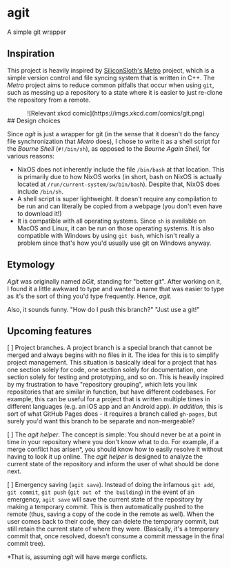 # agit

A simple git wrapper

## Inspiration

This project is heavily inspired by [SiliconSloth's Metro](https://github.com/SiliconSloth/Metro) project, which is a simple version control and file syncing system that is written in C++. The _Metro_ project aims to reduce common pitfalls that occur when using `git`, such as messing up a repository to a state where it is easier to just re-clone the repository from a remote.

<center>![Relevant xkcd comic](https://imgs.xkcd.com/comics/git.png)</center>
## Design choices

Since _agit_ is just a wrapper for git (in the sense that it doesn't do the fancy file synchronization that _Metro_ does), I chose to write it as a shell script for the _Bourne Shell_ (`#!/bin/sh`), as opposed to the _Bourne Again Shell_, for various reasons:

- NixOS does not inherently include the file `/bin/bash` at that location. This is primarily due to how NixOS works (in short, bash on NixOS is actually located at `/run/current-system/sw/bin/bash`). Despite that, NixOS does include `/bin/sh`.
- A shell script is super lightweight. It doesn't require any compilation to be run and can literally be copied from a webpage (you don't even have to download it!)
- It is compatible with all operating systems. Since `sh` is available on MacOS and Linux, it can be run on those operating systems. It is also compatible with Windows by using `git bash`, which isn't really a problem since that's how you'd usually use git on Windows anyway.

## Etymology

_Agit_ was originally named _bGit_, standing for "better git". After working on it, I found it a little awkward to type and wanted a name that was easier to type as it's the sort of thing you'd type frequently. Hence, _agit_.

Also, it sounds funny. "How do I push this branch?" "Just use a git!"

## Upcoming features

[ ] Project branches. A project branch is a special branch that cannot be merged and always begins with no files in it. The idea for this is to simplify project management. This situation is basically ideal for a project that has one section solely for code, one section solely for documentation, one section solely for testing and prototyping, and so on. This is heavily inspired by my frustration to have "repository grouping", which lets you link repositories that are similar in function, but have different codebases. For example, this can be useful for a project that is written multiple times in different languages (e.g. an iOS app and an Android app). _In addition_, this is sort of what GitHub Pages does - it requires a branch called `gh-pages`, but surely you'd want this branch to be separate and non-mergeable? 

[ ] The _agit helper_. The concept is simple: You should never be at a point in time in your repository where you don't know what to do. For example, if a merge conflict has arisen*, you should know how to easily resolve it without having to look it up online. The _agit helper_ is designed to analyze the current state of the repository and inform the user of what should be done next. 

[ ] Emergency saving (`agit save`). Instead of doing the infamous `git add`, `git commit`, `git push` (`git out of the building`) in the event of an emergency, `agit save` will save the current state of the repository by making a temporary commit. This is then automatically pushed to the remote (thus, saving a copy of the code in the remote as well). When the user comes back to their code, they can delete the temporary commit, but still retain the current state of where they were. (Basically, it's a temporary commit that, once resolved, doesn't consume a commit message in the final commit tree).

*That is, assuming _agit_ will have merge conflicts.